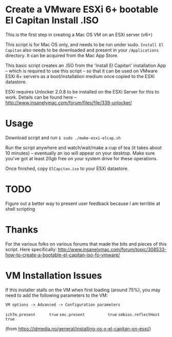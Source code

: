 # Create a VMware ESXi 6+ bootable El Capitan Install .ISO

This is the first step in creating a Mac OS VM on an ESXi server (v6+)

This script is for Mac OS only, and needs to be run under sudo. `Install El Capitan` also needs to be downloaded and present in your `/Applications` directory. It can be acquired from the Mac App Store.

This basic script creates an .ISO from the 'Install El Capitan' installation App – which is required to use this script – so that it can be used on VMware ESXi 6+ servers as a boot/installation medium once copied to the ESXi datastore.

ESXi requires Unlocker 2.0.8 to be installed on the ESXi Server for this to work. Details can be found here – http://www.insanelymac.com/forum/files/file/339-unlocker/



# Usage

Download script and run `$ sudo ./make-esxi-elcap.sh`

Run the script anywhere and watch/wait/make a cup of tea (it takes about 10 minutes) – eventually an iso will appear on your desktop. Make sure you've got at least 20gb free on your system drive for these operations.

Once finished, copy `ElCapitan.iso` to your ESXi datastore.

# TODO

Figure out a better way to present user feedback because I am terrible at shell scripting

# Thanks

For the various folks on various forums that made the bits and pieces of this script. Here specifically: http://www.insanelymac.com/forum/topic/308533-how-to-create-a-bootable-el-capitan-iso-fo-vmware/

# VM Installation Issues

If this installer stalls on the VM when first loading (around 75%), you may need to add the following parameters to the VM:

`VM options -> Advanced -> Configuration parameters`

`ich7m.present	    true`
`smc.present	      true`
`smbios.reflectHost	true`

(from https://idmedia.no/general/installing-os-x-el-capitan-on-esxi/)


